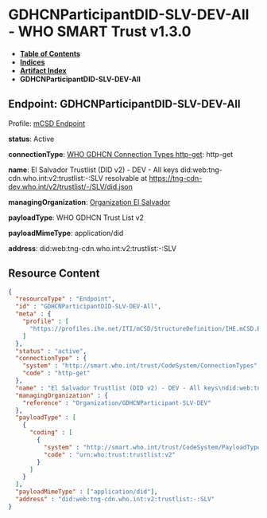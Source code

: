 # GDHCNParticipantDID-SLV-DEV-All - WHO SMART Trust v1.3.0

* [**Table of Contents**](toc.md)
* [**Indices**](indices.md)
* [**Artifact Index**](artifacts.md)
* **GDHCNParticipantDID-SLV-DEV-All**

## Endpoint: GDHCNParticipantDID-SLV-DEV-All

Profile: [mCSD Endpoint](https://profiles.ihe.net/ITI/mCSD/4.0.0/StructureDefinition-IHE.mCSD.Endpoint.html)

**status**: Active

**connectionType**: [WHO GDHCN Connection Types http-get](CodeSystem-ConnectionTypes.md#ConnectionTypes-http-get): http-get

**name**: El Salvador Trustlist (DID v2) - DEV - All keys did:web:tng-cdn.who.int:v2:trustlist:-:SLV resolvable at https://tng-cdn-dev.who.int/v2/trustlist/-/SLV/did.json

**managingOrganization**: [Organization El Salvador](Organization-GDHCNParticipant-SLV-DEV.md)

**payloadType**: WHO GDHCN Trust List v2

**payloadMimeType**: application/did

**address**: did:web:tng-cdn.who.int:v2:trustlist:-:SLV



## Resource Content

```json
{
  "resourceType" : "Endpoint",
  "id" : "GDHCNParticipantDID-SLV-DEV-All",
  "meta" : {
    "profile" : [
      "https://profiles.ihe.net/ITI/mCSD/StructureDefinition/IHE.mCSD.Endpoint"
    ]
  },
  "status" : "active",
  "connectionType" : {
    "system" : "http://smart.who.int/trust/CodeSystem/ConnectionTypes",
    "code" : "http-get"
  },
  "name" : "El Salvador Trustlist (DID v2) - DEV - All keys\ndid:web:tng-cdn.who.int:v2:trustlist:-:SLV\nresolvable at https://tng-cdn-dev.who.int/v2/trustlist/-/SLV/did.json",
  "managingOrganization" : {
    "reference" : "Organization/GDHCNParticipant-SLV-DEV"
  },
  "payloadType" : [
    {
      "coding" : [
        {
          "system" : "http://smart.who.int/trust/CodeSystem/PayloadTypes",
          "code" : "urn:who:trust:trustlist:v2"
        }
      ]
    }
  ],
  "payloadMimeType" : ["application/did"],
  "address" : "did:web:tng-cdn.who.int:v2:trustlist:-:SLV"
}

```

